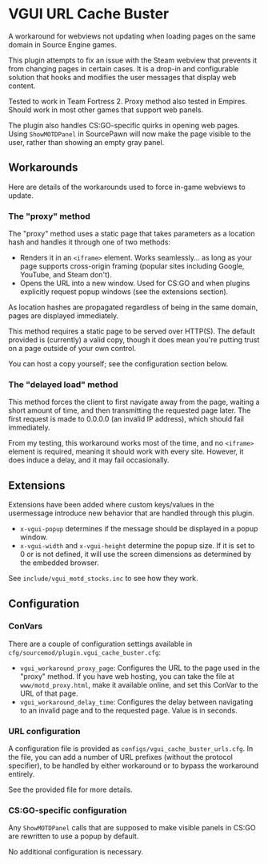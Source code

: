 # VGUI URL Cache Buster

A workaround for webviews not updating when loading pages on the same domain in Source Engine
games.

This plugin attempts to fix an issue with the Steam webview that prevents it from changing pages
in certain cases.  It is a drop-in and configurable solution that hooks and modifies the user
messages that display web content.

Tested to work in Team Fortress 2.  Proxy method also tested in Empires.  Should work in most
other games that support web panels.

The plugin also handles CS:GO-specific quirks in opening web pages.  Using `ShowMOTDPanel` in
SourcePawn will now make the page visible to the user, rather than showing an empty gray panel.

## Workarounds

Here are details of the workarounds used to force in-game webviews to update.

### The "proxy" method

The "proxy" method uses a static page that takes parameters as a location hash and handles it
through one of two methods:

* Renders it in an `<iframe>` element.  Works seamlessly&hellip; as long as your page supports
cross-origin framing (popular sites including Google, YouTube, and Steam don't).
* Opens the URL into a new window.  Used for CS:GO and when plugins explicitly request popup
windows (see the extensions section).

As location hashes are propagated regardless of being in the same domain, pages are displayed
immediately.

This method requires a static page to be served over HTTP(S).  The default provided is
(currently) a valid copy, though it does mean you're putting trust on a page outside of your
own control.

You can host a copy yourself; see the configuration section below.

### The "delayed load" method

This method forces the client to first navigate away from the page, waiting a short amount of
time, and then transmitting the requested page later.  The first request is made to 0.0.0.0
(an invalid IP address), which should fail immediately.

From my testing, this workaround works most of the time, and no `<iframe>` element is required,
meaning it should work with every site.  However, it does induce a delay, and it may fail
occasionally.

## Extensions

Extensions have been added where custom keys/values in the usermessage introduce new behavior
that are handled through this plugin.

* `x-vgui-popup` determines if the message should be displayed in a popup window.
* `x-vgui-width` and `x-vgui-height` determine the popup size.  If it is set to 0 or is not
defined, it will use the screen dimensions as determined by the embedded browser.

See `include/vgui_motd_stocks.inc` to see how they work.

## Configuration

### ConVars

There are a couple of configuration settings available in
`cfg/sourcemod/plugin.vgui_cache_buster.cfg`:

* `vgui_workaround_proxy_page`:  Configures the URL to the page used in the "proxy" method.
If you have web hosting, you can take the file at `www/motd_proxy.html`, make it available
online, and set this ConVar to the URL of that page.
* `vgui_workaround_delay_time`:  Configures the delay between navigating to an invalid page and
to the requested page.  Value is in seconds.

### URL configuration

A configuration file is provided as `configs/vgui_cache_buster_urls.cfg`.  In the file, you
can add a number of URL prefixes (without the protocol specifier), to be handled by either
workaround or to bypass the workaround entirely.

See the provided file for more details.

### CS:GO-specific configuration

Any `ShowMOTDPanel` calls that are supposed to make visible panels in CS:GO are rewritten to use
a popup by default.

No additional configuration is necessary.
